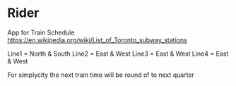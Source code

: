 # Rider
App for Train Schedule
https://en.wikipedia.org/wiki/List_of_Toronto_subway_stations

Line1 = North & South
Line2 = East & West
Line3 = East & West
Line4 = East & West

For simplycity the next train time will be round of to next quarter